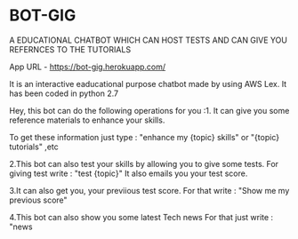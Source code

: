 # BOT-GIG
A EDUCATIONAL CHATBOT WHICH CAN HOST TESTS AND CAN GIVE YOU REFERNCES TO THE TUTORIALS

App URL - https://bot-gig.herokuapp.com/

It is an interactive eaducational purpose chatbot made by using AWS Lex. It has been coded in python 2.7

Hey, this bot can do the following operations for you :1. It can give you some reference materials to enhance your skills.

To get these information just type : "enhance my {topic} skills" or "{topic} tutorials" ,etc

2.This bot can also test your skills by allowing you to give some tests. For giving test write : "test {topic}" It also emails you your test score.

3.It can also get you, your previious test score. For that write : "Show me my previous score"

4.This bot can also show you some latest Tech news For that just write : "news



